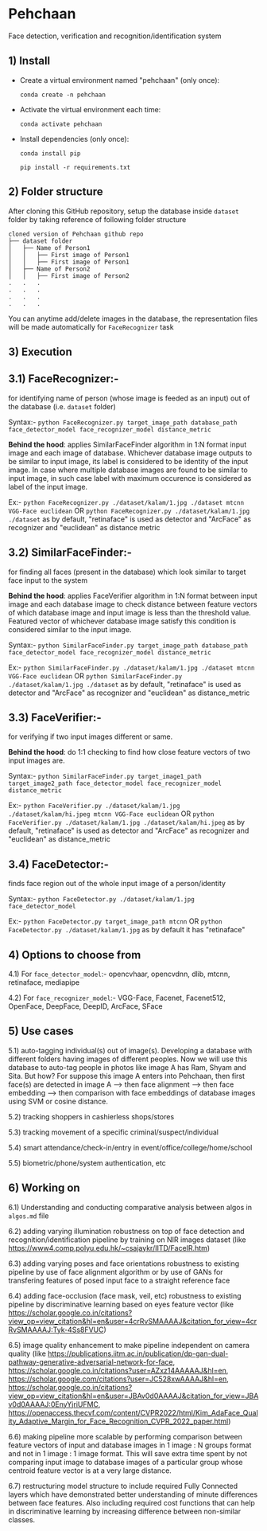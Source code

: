 # Pehchaan
Face detection, verification and recognition/identification system

## 1) Install

- Create a virtual environment named "pehchaan" (only once):

  `conda create -n pehchaan`

- Activate the virtual environment each time:

  `conda activate pehchaan`

- Install dependencies (only once):

  `conda install pip`

  `pip install -r requirements.txt`
  
## 2) Folder structure

After cloning this GitHub repository, setup the database inside `dataset` folder by taking reference of following folder structure
```
cloned version of Pehchaan github repo
├── dataset folder
│   ├── Name of Person1
│   │   ├── First image of Person1
│   │   ├── First image of Person1
│   ├── Name of Person2
│   │   ├── First image of Person2
.   .   .
.   .   .
.   .   .
.   .   .
```
You can anytime add/delete images in the database, the representation files will be made automatically for `FaceRecognizer` task

## 3) Execution

## 3.1) FaceRecognizer:-
 for identifying name of person (whose image is feeded as an input) out of the database (i.e. `dataset` folder)

Syntax:- `python FaceRecognizer.py target_image_path database_path face_detector_model face_recognizer_model distance_metric`

**Behind the hood**: applies SimilarFaceFinder algorithm in 1:N format input image and each image of database. Whichever database image outputs to be similar to input image, its label is considered to be identity of the input image. In case where multiple database images are found to be similar to input image, in such case label with maximum occurence is considered as label of the input image.

Ex:- `python FaceRecognizer.py ./dataset/kalam/1.jpg ./dataset mtcnn VGG-Face euclidean` OR  `python FaceRecognizer.py ./dataset/kalam/1.jpg ./dataset` as by default, "retinaface" is used as detector and "ArcFace" as recognizer and "euclidean" as distance metric

## 3.2) SimilarFaceFinder:-
 for finding all faces (present in the database) which look similar to target face input to the system

**Behind the hood**: applies FaceVerifier algorithm in 1:N format between input image and each database image to check distance between feature vectors of which database image and input image is less than the threshold value. Featured vector of whichever database image satisfy this condition is considered similar to the input image.

Syntax:- `python SimilarFaceFinder.py target_image_path database_path face_detector_model face_recognizer_model distance_metric`

Ex:- `python SimilarFaceFinder.py ./dataset/kalam/1.jpg ./dataset mtcnn VGG-Face euclidean` OR `python SimilarFaceFinder.py ./dataset/kalam/1.jpg ./dataset` as by default, "retinaface" is used as detector and "ArcFace" as recognizer and "euclidean" as distance_metric

## 3.3) FaceVerifier:-
 for verifying if two input images different or same.

**Behind the hood**: do 1:1 checking to find how close feature vectors of two input images are.

Syntax:- `python SimilarFaceFinder.py target_image1_path target_image2_path face_detector_model face_recognizer_model distance_metric`

Ex:- `python FaceVerifier.py ./dataset/kalam/1.jpg ./dataset/kalam/hi.jpeg mtcnn VGG-Face euclidean` OR `python FaceVerifier.py ./dataset/kalam/1.jpg ./dataset/kalam/hi.jpeg` as by default, "retinaface" is used as detector and "ArcFace" as recognizer and "euclidean" as distance_metric

## 3.4) FaceDetector:-
 finds face region out of the whole input image of a person/identity

Syntax:- `python FaceDetector.py ./dataset/kalam/1.jpg face_detector_model`

Ex:- `python FaceDetector.py target_image_path mtcnn` OR `python FaceDetector.py ./dataset/kalam/1.jpg` as by default it has "retinaface"

## 4) Options to choose from

4.1) For `face_detector_model`:- opencvhaar, opencvdnn, dlib, mtcnn, retinaface, mediapipe

4.2) For `face_recognizer_model`:- VGG-Face, Facenet, Facenet512, OpenFace, DeepFace, DeepID, ArcFace, SFace

## 5) Use cases

5.1) auto-tagging individual(s) out of image(s). Developing a database with different folders having images of different peoples. Now we will use this database to auto-tag people in photos like image A has Ram, Shyam and Sita. But how? For suppose this image A enters into Pehchaan, then first face(s) are detected in image A --> then face alignment --> then face embedding --> then comparison with face embeddings of database images using SVM or cosine distance.

5.2) tracking shoppers in cashierless shops/stores

5.3) tracking movement of a specific criminal/suspect/individual

5.4) smart attendance/check-in/entry in event/office/college/home/school

5.5) biometric/phone/system authentication, etc

## 6) Working on

6.1) Understanding and conducting comparative analysis between algos in `algos.md` file

6.2) adding varying illumination robustness on top of face detection and recognition/identification pipeline by training on NIR images dataset (like https://www4.comp.polyu.edu.hk/~csajaykr/IITD/FaceIR.htm)
 
6.3) adding varying poses and face orientations robustness to existing pipeline by use of face alignment algorithm or by use of GANs for transfering features of posed input face to a straight reference face 

6.4) adding face-occlusion (face mask, veil, etc) robustness to existing pipeline by discriminative learning based on eyes feature vector (like https://scholar.google.co.in/citations?view_op=view_citation&hl=en&user=4crRvSMAAAAJ&citation_for_view=4crRvSMAAAAJ:Tyk-4Ss8FVUC)

6.5) image quality enhancement to make pipeline independent on camera quality (like https://publications.iitm.ac.in/publication/dp-gan-dual-pathway-generative-adversarial-network-for-face, https://scholar.google.co.in/citations?user=AZxz14AAAAAJ&hl=en, https://scholar.google.com/citations?user=JC528xwAAAAJ&hl=en, https://scholar.google.co.in/citations?view_op=view_citation&hl=en&user=JBAv0d0AAAAJ&citation_for_view=JBAv0d0AAAAJ:0EnyYjriUFMC,  https://openaccess.thecvf.com/content/CVPR2022/html/Kim_AdaFace_Quality_Adaptive_Margin_for_Face_Recognition_CVPR_2022_paper.html)

6.6) making pipeline more scalable by performing comparison between feature vectors of input and database images in 1 image : N groups format and not in 1 image : 1 image format. This will save extra time spent by not comparing input image to database images of a particular group whose centroid feature vector is at a very large distance. 

6.7) restructuring model structure to include required Fully Connected layers which have demonstrated better understanding of minute differences between face features. Also including required cost functions that can help in discriminative learning by increasing difference between non-similar classes.

